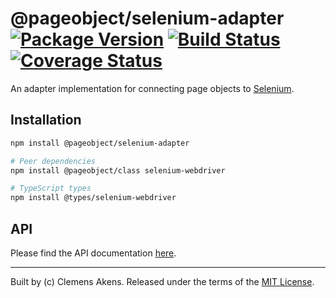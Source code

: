 # @pageobject/selenium-adapter [![Package Version][badge-npm-image]][badge-npm-link] [![Build Status][badge-travis-image]][badge-travis-link] [![Coverage Status][badge-coveralls-image]][badge-coveralls-link]

An adapter implementation for connecting page objects to [Selenium][selenium].

## Installation

```sh
npm install @pageobject/selenium-adapter
```

```sh
# Peer dependencies
npm install @pageobject/class selenium-webdriver
```

```sh
# TypeScript types
npm install @types/selenium-webdriver
```

## API

Please find the API documentation [here][repo-api-selenium-adapter].

---

Built by (c) Clemens Akens. Released under the terms of the [MIT License][repo-license].

[badge-coveralls-image]: https://coveralls.io/repos/github/clebert/pageobject/badge.svg?branch=master
[badge-coveralls-link]: https://coveralls.io/github/clebert/pageobject?branch=master
[badge-npm-image]: https://img.shields.io/npm/v/@pageobject/selenium-adapter.svg
[badge-npm-link]: https://www.npmjs.com/package/@pageobject/selenium-adapter
[badge-travis-image]: https://travis-ci.org/clebert/pageobject.svg?branch=master
[badge-travis-link]: https://travis-ci.org/clebert/pageobject
[repo-api-selenium-adapter]: https://pageobject.js.org/api/selenium-adapter/
[repo-license]: https://github.com/clebert/pageobject/blob/master/LICENSE
[selenium]: http://seleniumhq.github.io/selenium/docs/api/javascript/index.html
